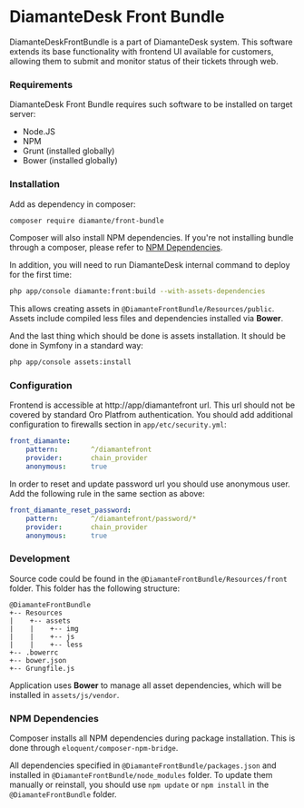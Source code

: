 # DiamanteDesk Front Bundle #

DiamanteDeskFrontBundle is a part of DiamanteDesk system. This software extends its base functionality with frontend UI available for customers, allowing them to submit and monitor status of their tickets through web.

### Requirements ###

DiamanteDesk Front Bundle requires such software to be installed on target server:
- Node.JS
- NPM
- Grunt (installed globally)
- Bower (installed globally)

### Installation ###

Add as dependency in composer:

```bash
composer require diamante/front-bundle
```

Composer will also install NPM dependencies. If you're not installing bundle through a composer, please refer to [NPM Dependencies](#user-content-npm-dependencies "NPM Dependencies").

In addition, you will need to run DiamanteDesk internal command to deploy for the first time:

```bash
php app/console diamante:front:build --with-assets-dependencies
```

This allows creating assets in `@DiamanteFrontBundle/Resources/public`. Assets include compiled less files and dependencies installed via **Bower**.

And the last thing which should be done is assets installation. It should be done in Symfony in a standard way:

```bash
php app/console assets:install
```

### Configuration ###

Frontend is accessible at http://app/diamantefront url. This url should not be covered by standard Oro Platfrom authentication. You should add additional configuration to firewalls section in `app/etc/security.yml`:

```yml
front_diamante:
    pattern:        ^/diamantefront
    provider:       chain_provider
    anonymous:      true
```

In order to reset and update password url you should use anonymous user. Add the following rule in the same section as above:

```yml
front_diamante_reset_password:
    pattern:        ^/diamantefront/password/*
    provider:       chain_provider
    anonymous:      true
```
            
### Development ###

Source code could be found in the `@DiamanteFrontBundle/Resources/front` folder. This folder has the following structure:

```
@DiamanteFrontBundle
+-- Resources
|    +-- assets
|    |    +-- img
|    |    +-- js
|    |    +-- less
+-- .bowerrc
+-- bower.json
+-- Grungfile.js
```

Application uses **Bower** to manage all asset dependencies, which will be installed in `assets/js/vendor`.


### NPM Dependencies ###

Composer installs all NPM dependencies during package installation. This is done through `eloquent/composer-npm-bridge`.

All dependencies specified in `@DiamanteFrontBundle/packages.json` and installed in `@DiamanteFrontBundle/node_modules` folder. To update them manually or reinstall, you should use `npm update` or `npm install` in the `@DiamanteFrontBundle` folder.
